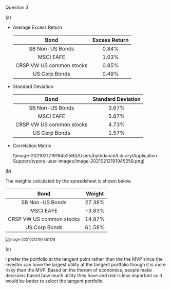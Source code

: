 Question 3

(a) 

- Average Excess Return

  |           Bond           | Excess Return |
  | :----------------------: | :-----------: |
  |     SB Non-US Bonds      |     0.84%     |
  |        MSCI EAFE         |     1.03%     |
  | CRSP VW US common stocks |     0.85%     |
  |      US Corp Bonds       |     0.49%     |

- Standard Deviation

  |           Bond           | Standard Deviation |
  | :----------------------: | :----------------: |
  |     SB Non-US Bonds      |       3.67%        |
  |        MSCI EAFE         |       5.87%        |
  | CRSP VW US common stocks |       4.73%        |
  |      US Corp Bonds       |       1.57%        |

- Correlation Matrix

  ![image-20210212191945259](/Users/bytedance/Library/Application Support/typora-user-images/image-20210212191945259.png)

(b)

The weights calculated by the spreedsheet is shown below.

|           Bond           | Weight |
| :----------------------: | :----: |
|     SB Non-US Bonds      | 27.38% |
|        MSCI EAFE         | -3.83% |
| CRSP VW US common stocks | 14.87% |
|      US Corp Bonds       | 61.58% |

<img src="/Users/bytedance/Library/Application Support/typora-user-images/image-20210212194451178.png" alt="image-20210212194451178" style="zoom:80%;" />

(c)

I prefer the portfolio at the tangent point rather than the the MVP since the investor can have the largest utility at the tangent portfolio though it is more risky than the MVP. Based on the therom of economics, people make decisions based how much utility they have and risk is less important so it would be better to select the tangent portfolio.

